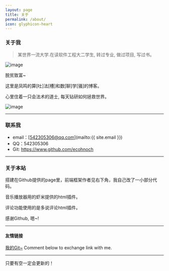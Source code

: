 ```yaml
---
layout: page
title: 关于
permalink: /about/
icon: glyphicon-heart
---
```


### 关于我

> 某世界一流大学.在读软件工程大二学生, 转过专业, 做过项目, 写过书。

![image](http://p1.bpimg.com/581356/7a4f46d5f201c043.jpg)

脱贫致富~

这里是凤鸣的算[吐]法[槽]和数[聊]学[骚]的博客。

心里住着一只会法术的道士, 每天钻研如何拯救世界。

![image](http://p1.bpimg.com/581356/f1a8094d2e3ed4fa.jpg)

---

### 联系我

* email：[542305306@qq.com](mailto:{{ site.email }})
* QQ：542305306
* Git: https://www.github.com/ecohnoch
---

### 关于本站   

搭建在Github提供的page里，前端框架作者见右下角，我自己改了一小部分代码。

音乐播放器用的虾米提供的html插件。

评论功能使用的是多说评论html插件。

感谢Github, 嗯~!

---

#### 友情链接

[我的Git~](www.github.com/ecohnoch)
Comment below to exchange link with me.  

---

只要有空一定会更新的！
